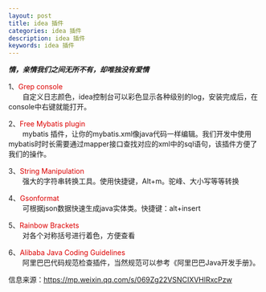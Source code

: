 ```yaml
---
layout: post
title: idea 插件
categories: idea 插件
description: idea 插件
keywords: idea 插件
---
```


***情，亲情我们之间无所不有，却唯独没有爱情***

1、<font color="#dd0000">Grep console</font>   
　　自定义日志颜色，idea控制台可以彩色显示各种级别的log，安装完成后，在console中右键就能打开。

2、<font color="#dd0000">Free Mybatis plugin</font>    
　　mybatis 插件，让你的mybatis.xml像java代码一样编辑。我们开发中使用mybatis时时长需要通过mapper接口查找对应的xml中的sql语句，该插件方便了我们的操作。

3、<font color="#dd0000">String Manipulation</font>  
　　强大的字符串转换工具。使用快捷键，Alt+m。驼峰、大小写等等转换

4、<font color="#dd0000">Gsonformat</font>  
　　可根据json数据快速生成java实体类。快捷键：alt+insert

5、<font color="#dd0000">Rainbow Brackets</font>  
　　对各个对称括号进行着色，方便查看 

6、<font color="#dd0000">Alibaba Java Coding Guidelines</font>  
　　阿里巴巴代码规范检查插件，当然规范可以参考《阿里巴巴Java开发手册》。

信息来源：https://mp.weixin.qq.com/s/069Zg22VSNCIXVHlRxcPzw
